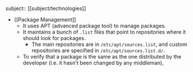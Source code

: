 subject:: [[subject/technologies]]

- [[Package Management]]
	- It uses APT (advanced package tool) to manage packages.
	- It maintains a bunch of `.list` files that point to repositories where it should look for packages.
		- The main repositories are in `/etc/apt/sources.list`, and custom repositories are specified in `/etc/apt/sources.list.d/`.
	- To verify that a package is the same as the one distributed by the developer (i.e. it hasn't been changed by any middleman),